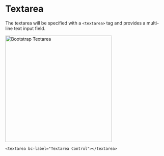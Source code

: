 # Textarea

The textarea will be specified with a `<textarea>` tag and provides a multi-line text input field.

<img class="img-shadow img-responsive center-block" src="https://raw.githubusercontent.com/brecons/bootstrap-tag-helper/master/docs/images/textarea_01.PNG" width="334" alt="Bootstrap Textarea">

```markup
<textarea bc-label="Textarea Control"></textarea>
```